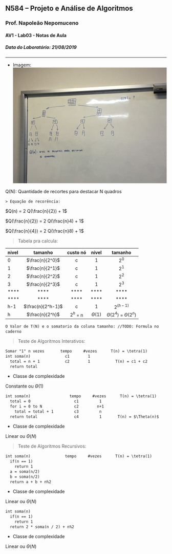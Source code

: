 ## N584 – Projeto e Análise de Algoritmos
### Prof. Napoleão Nepomuceno
#### AV1 - Lab03 - Notas de Aula
##### Data do Laboratório: 21/08/2019

---

* Imagem:
![Foto 01!](img/IMG_3430.JPG "explicação da lousa")

Q(N): Quantidade de recortes para destacar N quadros

    > Equação de recorência:

$Q(n) = 2 Q(\frac{n}{2}) + 1$

$Q(\frac{n}{2}) = 2 Q(\frac{n}4) + 1$

$Q(\frac{n}{4}) = 2 Q(\frac{n}8) + 1$

> Tabela pra calcula:

| nivel |      tamanho      | custo nó  |    nivel    |            tamanho            |
| :---- | :---------------: | :-------: | :---------: | :---------------------------: |
| 0     |  $\frac{n}{2^0}$  |     c     |      1      |             $2^0$             |
| 1     |  $\frac{n}{2^1}$  |     c     |      1      |             $2^1$             |
| 2     |  $\frac{n}{2^2}$  |     c     |      1      |             $2^2$             |
| 3     |  $\frac{n}{2^3}$  |     c     |      1      |             $2^3$             |
| ****  |       ****        |   ****    |    ****     |             ****              |
| ****  |       ****        |   ****    |    ****     |             ****              |
| h-1   | $\frac{n}{2^h-1}$ |     c     |      1      |           $2^(h-1)$           |
| h     |  $\frac{n}{2^h}$  | $2^h$ = n | $\Theta(1)$ | $\Theta(2^4)$ = $\Theta(2^n)$ |


    O Valor de T(N) e o somatorio da coluna tamanho: //TODO: Formula no caderno


> Teste de Algoritmos Interativos:

```
Somar "1" n vezes       tempo     #vezes      T(n) = \tetra(1)
int soma(n)               c1        1
  total = n + 1           c2        1           T(n) = c1 + c2
  return total
```
* Classe de complexidade

Constante ou $\Theta(1)$

```
int soma(n)                 tempo     #vezes      T(n) = \tetra(1)
  total = 0                   c1         1
  for i = 0 to N              c2        n+1
    total = total + 1         c3         n
  return total                c4         1       T(n) = $\Theta(n)$
```

* Classe de complexidade

Linear ou $\Theta(N)$

> Teste de Algoritmos Recursivos:

```
int soma(n)               tempo     #vezes      T(n) = \tetra(1)
  if(n == 1)
    return 1
  a = soma(n/2)
  b = soma(n/2)
  return a + b + n%2
```

* Classe de complexidade

Linear ou $\Theta(N)$


```algoritmo
int soma(n)
  if(n == 1)
    return 1
  return 2 * soma(n / 2) + n%2
```

* Classe de complexidade

Linear ou $\Theta(N)$


